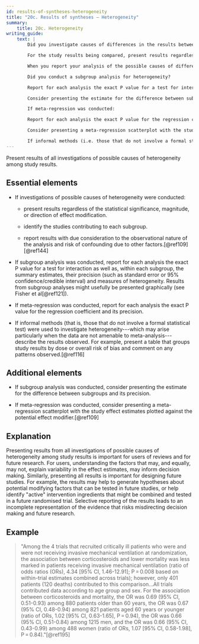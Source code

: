 ```yaml
---
id: results-of-syntheses-heterogeneity
title: "20c. Results of syntheses – Heterogeneity"
summary:
    title: 20c. Heterogeneity
writing_guide:
    text: |
        Did you investigate causes of differences in the results between comparable studies?  

        For the study results being compared, present results regardless of the statistical significance, magnitude, or direction of effect modification. 

        When you report your analysis of the possible causes of differences in study results, explain how you’ve considered the limitations of the observational nature of your analysis 

        Did you conduct a subgroup analysis for heterogeneity? 

        Report for each analysis the exact P value for a test for interaction, as well as, within each subgroup, the summary estimates, their precision (e.g. standard error or 95% confidence/credible interval) and measures of heterogeneity. 

        Consider presenting the estimate for the difference between subgroups and its precision. 

        If meta-regression was conducted: 

        Report for each analysis the exact P value for the regression coefficient and its precision. 

        Consider presenting a meta-regression scatterplot with the study effect estimates plotted against the potential effect modifier. 

        If informal methods (i.e. those that do not involve a formal statistical test) were used to investigate heterogeneity, describe the results observed. 
---
```


Present results of all investigations of possible causes of heterogeneity among study results.

## Essential elements

-   If investigations of possible causes of heterogeneity were
    conducted:

    -   present results regardless of the statistical significance,
        magnitude, or direction of effect modification.

    -   identify the studies contributing to each subgroup.

    -   report results with due consideration to the observational
        nature of the analysis and risk of confounding due to other
        factors.[@ref109] [@ref144]

-   If subgroup analysis was conducted, report for each analysis the
    exact P value for a test for interaction as well as, within each
    subgroup, the summary estimates, their precision (such as standard
    error or 95% confidence/credible interval) and measures of
    heterogeneity. Results from subgroup analyses might usefully be
    presented graphically (see Fisher et al[@ref121]).

-   If meta-regression was conducted, report for each analysis the exact
    P value for the regression coefficient and its precision.

-   If informal methods (that is, those that do not involve a formal
    statistical test) were used to investigate heterogeneity---which may
    arise particularly when the data are not amenable to
    meta-analysis---describe the results observed. For example, present
    a table that groups study results by dose or overall risk of bias
    and comment on any patterns observed.[@ref116]

## Additional elements

-   If subgroup analysis was conducted, consider presenting the estimate
    for the difference between subgroups and its precision.

-   If meta-regression was conducted, consider presenting a
    meta-regression scatterplot with the study effect estimates plotted
    against the potential effect modifier.[@ref109]

## Explanation

Presenting results from all investigations of
possible causes of heterogeneity among study results is important for
users of reviews and for future research. For users, understanding the
factors that may, and equally, may not, explain variability in the
effect estimates, may inform decision making. Similarly, presenting all
results is important for designing future studies. For example, the
results may help to generate hypotheses about potential modifying
factors that can be tested in future studies, or help identify "active"
intervention ingredients that might be combined and tested in a future
randomised trial. Selective reporting of the results leads to an
incomplete representation of the evidence that risks misdirecting
decision making and future research.

## Example

> "Among the 4 trials that recruited critically ill patients who were and
were not receiving invasive mechanical ventilation at randomization, the
association between corticosteroids and lower mortality was less marked
in patients receiving invasive mechanical ventilation (ratio of odds
ratios (ORs), 4.34 \[95% CI, 1.46-12.91\]; P = 0.008 based on
within-trial estimates combined across trials); however, only 401
patients (120 deaths) contributed to this comparison...All trials
contributed data according to age group and sex. For the association
between corticosteroids and mortality, the OR was 0.69 (95% CI,
0.51-0.93) among 880 patients older than 60 years, the OR was 0.67 (95%
CI, 0.48-0.94) among 821 patients aged 60 years or younger (ratio of
ORs, 1.02 \[95% CI, 0.63-1.65\], P = 0.94), the OR was 0.66 (95% CI,
0.51-0.84) among 1215 men, and the OR was 0.66 (95% CI, 0.43-0.99) among
488 women (ratio of ORs, 1.07 \[95% CI, 0.58-1.98\],
P = 0.84)."[@ref195]

